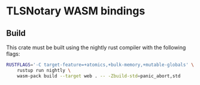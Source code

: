 # TLSNotary WASM bindings

## Build

This crate must be built using the nightly rust compiler with the following flags:

```bash
RUSTFLAGS='-C target-feature=+atomics,+bulk-memory,+mutable-globals' \
    rustup run nightly \
    wasm-pack build --target web . -- -Zbuild-std=panic_abort,std
```


